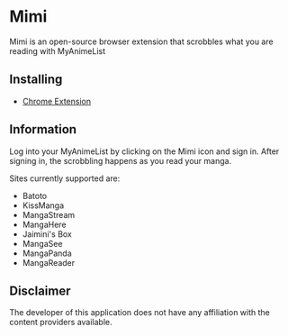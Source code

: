 # Mimi #

Mimi is an open-source browser extension that scrobbles what you are reading with MyAnimeList

## Installing ##

* [Chrome Extension](https://chrome.google.com/webstore/detail/mimi/paimnaijocbgecbipcfkomgmdmiccgii)

## Information ##

Log into your MyAnimeList by clicking on the Mimi icon and sign in.  After signing in, the scrobbling happens as you read your manga.

Sites currently supported are:

* Batoto
* KissManga
* MangaStream
* MangaHere
* Jaimini's Box
* MangaSee
* MangaPanda
* MangaReader

## Disclaimer ##

The developer of this application does not have any affiliation with the content providers available.
